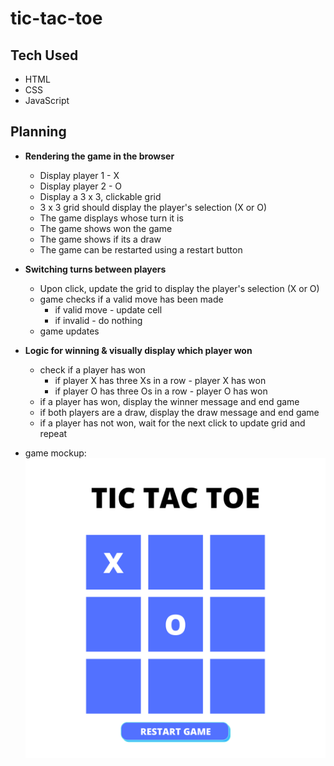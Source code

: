 # tic-tac-toe

## Tech Used

-   HTML
-   CSS
-   JavaScript

## Planning

- **Rendering the game in the browser**
    - Display player 1 - X
    - Display player 2 - O
    - Display a 3 x 3, clickable grid
    - 3 x 3 grid should display the player's selection (X or O)
    - The game displays whose turn it is
    - The game shows won the game
    - The game shows if its a draw
    - The game can be restarted using a restart button
    
- **Switching turns between players**
    - Upon click, update the grid to display the player's selection (X or O)
    - game checks if a valid move has been made
        - if valid move - update cell
        - if invalid - do nothing
    - game updates
    
- **Logic for winning & visually display which player won**
    - check if a player has won
        - if player X has three Xs in a row - player X has won
        - if player O has three Os in a row - player O has won
    - if a player has won, display the winner message and end game
    - if both players are a draw, display the draw message and end game
    - if a player has not won, wait for the next click to update grid and repeat

-   game mockup: ![game mockup](tic-tac-toe-mockup.png)
